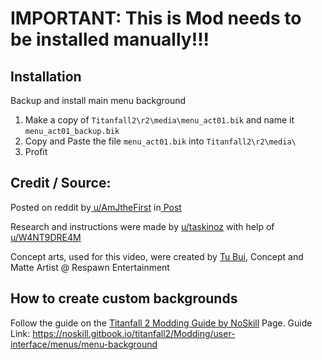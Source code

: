 # IMPORTANT: This is Mod needs to be installed manually!!!

## Installation
Backup and install main menu background
1.  Make a copy of `Titanfall2\r2\media\menu_act01.bik` and name it `menu_act01_backup.bik`
2.  Copy and  Paste the file `menu_act01.bik` into `Titanfall2\r2\media\`
3.  Profit

## Credit / Source:
Posted on reddit by[ u/AmJtheFirst](https://www.reddit.com/user/AmJtheFirst/) in[ Post](https://www.reddit.com/r/titanfall/comments/gy0sjy/custom_main_menu_background_for_pc_dl_link_and/)

Research and instructions were made by [u/taskinoz](https://www.reddit.com/user/taskinoz) with help of [u/W4NT9DRE4M](https://www.reddit.com/user/W4NT9DRE4M)

Concept arts, used for this video, were created by [Tu Bui](https://www.artstation.com/2buiart), Concept and Matte Artist @ Respawn Entertainment

## How to create custom backgrounds
Follow the guide on the [Titanfall 2 Modding Guide by NoSkill](https://noskill.gitbook.io/titanfall2/) Page. Guide Link: https://noskill.gitbook.io/titanfall2/Modding/user-interface/menus/menu-background
